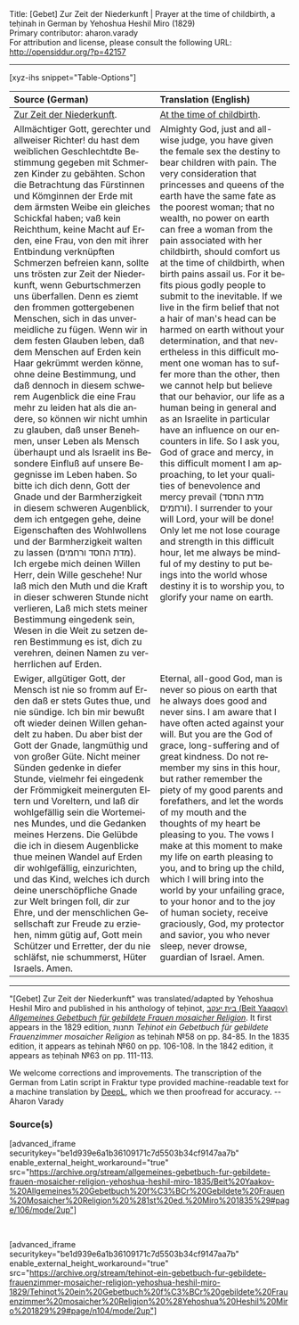 <html>
<head></head>
<body>
Title: [Gebet] Zur Zeit der Niederkunft | Prayer at the time of childbirth, a teḥinah in German by Yehoshua Heshil Miro (1829)<br />
Primary contributor: aharon.varady<br />
For attribution and license, please consult the following URL: <a href="http://opensiddur.org/?p=42157">http://opensiddur.org/?p=42157</a>
<p />
<hr />

[xyz-ihs snippet="Table-Options"]<table style="margin-left: auto; margin-right: auto;" class="draggable">
<thead><tr><th id="x" style="text-align: left;">Source (German)</th><th style="text-align: left;">Translation (English)</th></tr></thead>
<tbody>
<tr><td style="vertical-align:top;">
<div class="german" lang="de">
<u>Zur Zeit der Niederkunft</u>.
</div></td>

<td style="vertical-align:top;">
<div class="english" lang="en">
<u>At the time of childbirth</u>.
</div></td></tr>


<tr><td style="vertical-align:top;">
<div class="german" lang="de">
Allmächtiger Gott, gerechter und allweiser Richter! du hast dem weiblichen Geschlechtdte Bestimmung gegeben mit Schmerzen Kinder zu gebähten. Schon die Betrachtung das Fürstinnen und Kömginnen der Erde mit dem ärmsten Weibe ein gleiches Schickfal haben; vaß kein Reichthum, keine Macht auf Erden, eine Frau, von den mit ihrer Entbindung verknüpften Schmerzen befreien kann, sollte uns trösten zur Zeit der Niederkunft, wenn Geburtschmerzen uns überfallen. Denn es ziemt den frommen gottergebenen Menschen, sich in das unvermeidliche zu fügen. Wenn wir in dem festen Glauben leben, daß dem Menschen auf Erden kein Haar gekrümmt werden könne, ohne deine Bestimmung, und daß dennoch in diesem schwerem Augenblick die eine Frau mehr zu leiden hat als die andere, so können wir nicht umhin zu glauben, daß unser Benehmen, unser Leben als Mensch überhaupt und als Israelit ins Besondere Einfluß auf unsere Begegnisse im Leben haben. So bitte ich dich denn, Gott der Gnade und der Barmherzigkeit in diesem schweren Augenblick, dem ich entgegen gehe, deine Eigenschaften des Wohlwollens und der Barmherzigkeit walten zu lassen (<span class="hebrew">מדת החסד ורחמים</span>). Ich ergebe mich deinen Willen Herr, dein Wille geschehe! Nur laß mich den Muth und die Kraft in dieser schweren Stunde nicht verlieren, Laß mich stets meiner Bestimmung eingedenk sein, Wesen in die Weit zu setzen deren Bestimmung es ist, dich zu verehren, deinen Namen zu verherrlichen auf Erden. 
</div></td>

<td style="vertical-align:top;">
<div class="english" lang="en">
Almighty God, just and all-wise judge, you have given the female sex the destiny to bear children with pain. The very consideration that princesses and queens of the earth have the same fate as the poorest woman; that no wealth, no power on earth can free a woman from the pain associated with her childbirth, should comfort us at the time of childbirth, when birth pains assail us. For it befits pious godly people to submit to the inevitable. If we live in the firm belief that not a hair of man's head can be harmed on earth without your determination, and that nevertheless in this difficult moment one woman has to suffer more than the other, then we cannot help but believe that our behavior, our life as a human being in general and as an Israelite in particular have an influence on our encounters in life. So I ask you, God of grace and mercy, in this difficult moment I am approaching, to let your qualities of benevolence and mercy prevail (<span class="hebrew">מדת החסד ורחמים</span>). I surrender to your will Lord, your will be done! Only let me not lose courage and strength in this difficult hour, let me always be mindful of my destiny to put beings into the world whose destiny it is to worship you, to glorify your name on earth. 
</div></td></tr>


<tr><td style="vertical-align:top;">
<div class="german" lang="de">
Ewiger, allgütiger Gott, der Mensch ist nie so fromm auf Erden daß er stets Gutes thue, und nie sündige. Ich bin mir bewußt oft wieder deinen Willen gehandelt zu haben. Du aber bist der Gott der Gnade, langmüthig und von großer Güte. Nicht meiner Sünden gedenke in diefer Stunde, vielmehr fei eingedenk der Frömmigkeit meinerguten Eltern und Voreltern, und laß dir wohlgefällig sein die Wortemeines Mundes, und die Gedanken meines Herzens. Die Gelübde die ich in diesem Augenblicke thue meinen Wandel auf Erden dir wohlgefällig, einzurichten, und das Kind, welches ich durch deine unerschöpfliche Gnade zur Welt bringen foll, dir zur Ehre, und der menschlichen Gesellschaft zur Freude zu erziehen, nimm gütig auf, Gott mein Schützer und Erretter, der du nie schläfst, nie schummerst, Hüter Israels. Amen.  
</div></td>

<td style="vertical-align:top;">
<div class="english" lang="en">
Eternal, all-good God, man is never so pious on earth that he always does good and never sins. I am aware that I have often acted against your will. But you are the God of grace, long-suffering and of great kindness. Do not remember my sins in this hour, but rather remember the piety of my good parents and forefathers, and let the words of my mouth and the thoughts of my heart be pleasing to you. The vows I make at this moment to make my life on earth pleasing to you, and to bring up the child, which I will bring into the world by your unfailing grace, to your honor and to the joy of human society, receive graciously, God, my protector and savior, you who never sleep, never drowse, guardian of Israel. Amen.  
</div></td></tr>
</tbody></table>

<hr />

"[Gebet] Zur Zeit der Niederkunft" was translated/adapted by Yehoshua Heshil Miro and published in his anthology of teḥinot, <a href="/?p=41365">בית יעקב (Beit Yaaqov) <em>Allgemeines Gebetbuch für gebildete Frauen mosaicher Religion</em></a>. It first appears in the 1829 edition, תחנות <em>Teḥinot ein Gebetbuch für gebildete Frauenzimmer mosaicher Religion</em> as teḥinah №58 on pp. 84-85. In the 1835 edition, it appears as teḥinah №60 on pp. 106-108.  In the 1842 edition, it appears as teḥinah №63 on pp. 111-113.

We welcome corrections and improvements. The transcription of the German from Latin script in Fraktur type provided machine-readable text for a machine translation by <a href="https://www.deepl.com/en/translator">DeepL</a>, which we then proofread for accuracy. --Aharon Varady


<h3>Source(s)</h3>

[advanced_iframe securitykey="be1d939e6a1b36109171c7d5503b34cf9147aa7b" enable_external_height_workaround="true" src="https://archive.org/stream/allgemeines-gebetbuch-fur-gebildete-frauen-mosaicher-religion-yehoshua-heshil-miro-1835/Beit%20Yaakov-%20Allgemeines%20Gebetbuch%20f%C3%BCr%20Gebildete%20Frauen%20Mosaicher%20Religion%20%281st%20ed.%20Miro%201835%29#page/106/mode/2up"]

&nbsp;

[advanced_iframe securitykey="be1d939e6a1b36109171c7d5503b34cf9147aa7b" enable_external_height_workaround="true" src="https://archive.org/stream/tehinot-ein-gebetbuch-fur-gebildete-frauenzimmer-mosaicher-religion-yehoshua-heshil-miro-1829/Tehinot%20ein%20Gebetbuch%20f%C3%BCr%20gebildete%20Frauenzimmer%20mosaicher%20Religion%20%28Yehoshua%20Heshil%20Miro%201829%29#page/n104/mode/2up"]

&nbsp;

</body>
</html>